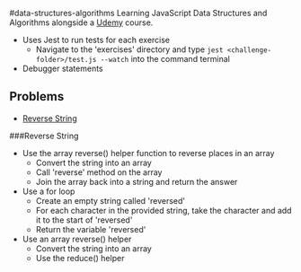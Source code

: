 #data-structures-algorithms
Learning JavaScript Data Structures and Algorithms alongside a [Udemy](https://www.udemy.com/coding-interview-bootcamp-algorithms-and-data-structure) course.

* Uses Jest to run tests for each exercise
  * Navigate to the 'exercises' directory and type ```jest <challenge-folder>/test.js --watch``` into the command terminal
* Debugger statements

## Problems
* [Reverse String](#Reverse-String)


###Reverse String
* Use the array reverse() helper function to reverse places in an array
  * Convert the string into an array
  * Call 'reverse' method on the array
  * Join the array back into a string and return the answer
* Use a for loop
  * Create an empty string called 'reversed'
  * For each character in the provided string, take the character and add it to the start of 'reversed'
  * Return the variable 'reversed'
* Use an array reverse() helper
  * Convert the string into an array
  * Use the reduce() helper

